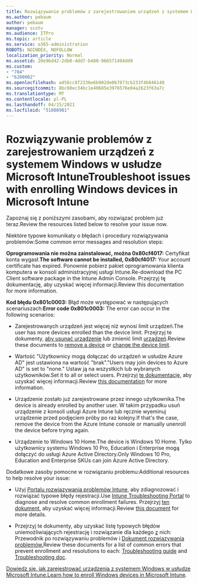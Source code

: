 ```yaml
---
title: Rozwiązywanie problemów z zarejestrowaniem urządzeń z systemem Windows w usłudze Microsoft Intune
ms.author: pebaum
author: pebaum
manager: scotv
ms.audience: ITPro
ms.topic: article
ms.service: o365-administration
ROBOTS: NOINDEX, NOFOLLOW
localization_priority: Normal
ms.assetid: 20e9bd42-2db0-4dd7-b480-966571494dd9
ms.custom:
- "784"
- "6200002"
ms.openlocfilehash: a456cc8f2336e6b902de0b7873cb233f4b846140
ms.sourcegitcommit: 8bc60ec34bc1e40685e3976576e04a2623f63a7c
ms.translationtype: MT
ms.contentlocale: pl-PL
ms.lasthandoff: 04/15/2021
ms.locfileid: "51808981"
---
```

# <a name="troubleshoot-issues-with-enrolling-windows-devices-in-microsoft-intune"></a><span data-ttu-id="40b19-102">Rozwiązywanie problemów z zarejestrowaniem urządzeń z systemem Windows w usłudze Microsoft Intune</span><span class="sxs-lookup"><span data-stu-id="40b19-102">Troubleshoot issues with enrolling Windows devices in Microsoft Intune</span></span>

<span data-ttu-id="40b19-103">Zapoznaj się z poniższymi zasobami, aby rozwiązać problem już teraz.</span><span class="sxs-lookup"><span data-stu-id="40b19-103">Review the resources listed below to resolve your issue now.</span></span>
  
<span data-ttu-id="40b19-104">Niektóre typowe komunikaty o błędach i procedury rozwiązywania problemów:</span><span class="sxs-lookup"><span data-stu-id="40b19-104">Some common error messages and resolution steps:</span></span>
  
 <span data-ttu-id="40b19-105">**Oprogramowania nie można zainstalować, można 0x80cf4017:** Certyfikat konta wygasł.</span><span class="sxs-lookup"><span data-stu-id="40b19-105">**The software cannot be installed, 0x80cf4017:** Your account certificate has expired.</span></span> <span data-ttu-id="40b19-106">Ponownie pobierz pakiet oprogramowania klienta komputera w konsoli administracyjnej usługi Intune.</span><span class="sxs-lookup"><span data-stu-id="40b19-106">Re-download the PC Client software package in the Intune Admin Console.</span></span> <span data-ttu-id="40b19-107">Przejrzyj tę dokumentację, aby uzyskać więcej informacji.</span><span class="sxs-lookup"><span data-stu-id="40b19-107">Review this documentation for more information.</span></span>
  
 <span data-ttu-id="40b19-108">**Kod błędu 0x801c0003:** Błąd może występować w następujących scenariuszach:</span><span class="sxs-lookup"><span data-stu-id="40b19-108">**Error code 0x801c0003:** The error can occur in the following scenarios:</span></span>
  
-  <span data-ttu-id="40b19-109">Zarejestrowanych urządzeń jest więcej niż wynosi limit urządzeń.</span><span class="sxs-lookup"><span data-stu-id="40b19-109">The user has more devices enrolled than the device limit.</span></span> <span data-ttu-id="40b19-110">Przejrzyj te dokumenty, [aby usunąć urządzenie](https://docs.microsoft.com/intune/devices-wipe) lub zmienić limit [urządzeń](https://docs.microsoft.com/intune/enrollment-restrictions-set#set-device-limit-restrictions).</span><span class="sxs-lookup"><span data-stu-id="40b19-110">Review these documents to [remove a device](https://docs.microsoft.com/intune/devices-wipe) or [change the device limit](https://docs.microsoft.com/intune/enrollment-restrictions-set#set-device-limit-restrictions).</span></span>

-  <span data-ttu-id="40b19-111">Wartość "Użytkownicy mogą dołączać do urządzeń w usłudze Azure AD" jest ustawiona na wartość "brak".</span><span class="sxs-lookup"><span data-stu-id="40b19-111">"Users may join devices to Azure AD" is set to "none."</span></span> <span data-ttu-id="40b19-112">Ustaw ją na wszystkich lub wybranych użytkowników.</span><span class="sxs-lookup"><span data-stu-id="40b19-112">Set it to all or select users.</span></span> <span data-ttu-id="40b19-113">Przejrzyj [tę dokumentację,](https://docs.microsoft.com/azure/active-directory/device-management-azure-portal#configure-device-settings) aby uzyskać więcej informacji.</span><span class="sxs-lookup"><span data-stu-id="40b19-113">Review [this documentation](https://docs.microsoft.com/azure/active-directory/device-management-azure-portal#configure-device-settings) for more information.</span></span>

-  <span data-ttu-id="40b19-114">Urządzenie zostało już zarejestrowane przez innego użytkownika.</span><span class="sxs-lookup"><span data-stu-id="40b19-114">The device is already enrolled by another user.</span></span> <span data-ttu-id="40b19-115">W takim przypadku usuń urządzenie z konsoli usługi Azure Intune lub ręcznie wyeminuj urządzenie przed podjęciem próby po raz kolejny.</span><span class="sxs-lookup"><span data-stu-id="40b19-115">If that's the case, remove the device from the Azure Intune console or manually unenroll the device before trying again.</span></span>

-  <span data-ttu-id="40b19-116">Urządzenie to Windows 10 Home.</span><span class="sxs-lookup"><span data-stu-id="40b19-116">The device is Windows 10 Home.</span></span> <span data-ttu-id="40b19-117">Tylko użytkownicy systemu Windows 10 Pro, Education i Enterprise mogą dołączyć do usługi Azure Active Directory.</span><span class="sxs-lookup"><span data-stu-id="40b19-117">Only Windows 10 Pro, Education and Enterprise SKUs can join Azure Active Directory.</span></span>

<span data-ttu-id="40b19-118">Dodatkowe zasoby pomocne w rozwiązaniu problemu:</span><span class="sxs-lookup"><span data-stu-id="40b19-118">Additional resources to help resolve your issue:</span></span>
  
-  <span data-ttu-id="40b19-119">Użyj [Portalu rozwiązywania problemów Intune,](https://devicemanagement.microsoft.com/#blade/Microsoft_Intune_DeviceSettings/TroubleshootBlade) aby zdiagnozować i rozwiązać typowe błędy rejestracji.</span><span class="sxs-lookup"><span data-stu-id="40b19-119">Use [Intune Troubleshooting Portal](https://devicemanagement.microsoft.com/#blade/Microsoft_Intune_DeviceSettings/TroubleshootBlade) to diagnose and resolve common enrollment failures.</span></span> <span data-ttu-id="40b19-120">Przejrzyj [ten dokument,](https://docs.microsoft.com/intune/help-desk-operators) aby uzyskać więcej informacji.</span><span class="sxs-lookup"><span data-stu-id="40b19-120">Review [this document](https://docs.microsoft.com/intune/help-desk-operators) for more details.</span></span>

-  <span data-ttu-id="40b19-121">Przejrzyj te dokumenty, aby uzyskać listę typowych błędów uniemożliwiających rejestrację i rozwiązanie dla każdego [z](https://support.microsoft.com/help/4089533/troubleshooting-windows-device-enrollment-problems-in-microsoft-intune) nich: Przewodnik po rozwiązywaniu problemów i [Dokument rozwiązywania problemów.](https://docs.microsoft.com/troubleshoot/mem/intune/troubleshoot-device-enrollment-in-intune)</span><span class="sxs-lookup"><span data-stu-id="40b19-121">Review these documents for a list of common errors that prevent enrollment and resolutions to each: [Troubleshooting guide](https://support.microsoft.com/help/4089533/troubleshooting-windows-device-enrollment-problems-in-microsoft-intune) and [Troubleshooting doc](https://docs.microsoft.com/troubleshoot/mem/intune/troubleshoot-device-enrollment-in-intune).</span></span>

<span data-ttu-id="40b19-122">[Dowiedz się, jak zarejestrować urządzenia z systemem Windows w usłudze Microsoft Intune.](https://docs.microsoft.com/intune/windows-enroll)</span><span class="sxs-lookup"><span data-stu-id="40b19-122">[Learn how to enroll Windows devices in Microsoft Intune](https://docs.microsoft.com/intune/windows-enroll).</span></span>
